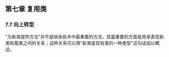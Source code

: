 ## 第七章 复用类

### 7.7 向上转型

"为新类提供方法"并不是继承技术中最重要的方法，其最重要的方面是用来表现新类和基类之间的关系；这种关系可以用"新类是现有类的一种类型"这句话加以概述。
